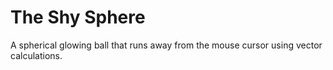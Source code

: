 # The Shy Sphere
A spherical glowing ball that runs away from the mouse cursor using vector calculations.
